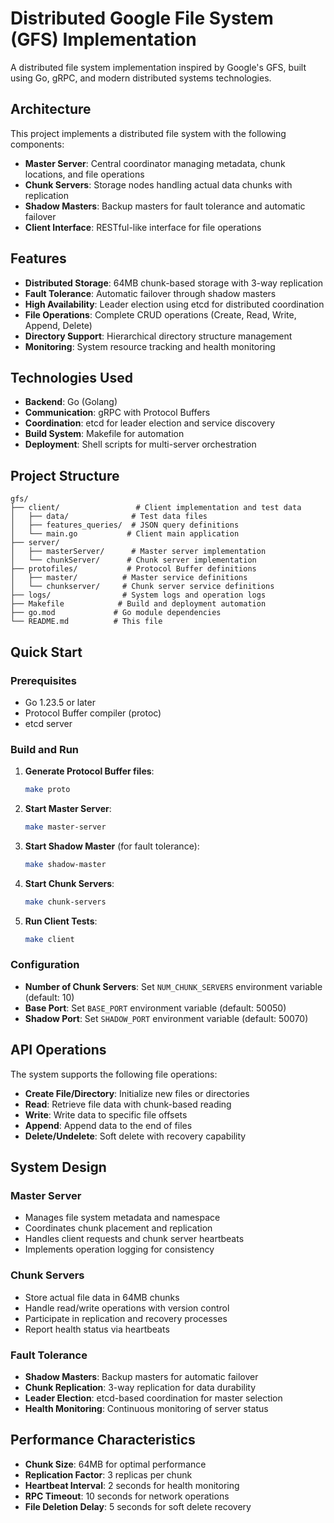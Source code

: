 # Distributed Google File System (GFS) Implementation

A distributed file system implementation inspired by Google's GFS, built using Go, gRPC, and modern distributed systems technologies.

##  Architecture

This project implements a distributed file system with the following components:

- **Master Server**: Central coordinator managing metadata, chunk locations, and file operations
- **Chunk Servers**: Storage nodes handling actual data chunks with replication
- **Shadow Masters**: Backup masters for fault tolerance and automatic failover
- **Client Interface**: RESTful-like interface for file operations

##  Features

- **Distributed Storage**: 64MB chunk-based storage with 3-way replication
- **Fault Tolerance**: Automatic failover through shadow masters
- **High Availability**: Leader election using etcd for distributed coordination
- **File Operations**: Complete CRUD operations (Create, Read, Write, Append, Delete)
- **Directory Support**: Hierarchical directory structure management
- **Monitoring**: System resource tracking and health monitoring

##  Technologies Used

- **Backend**: Go (Golang)
- **Communication**: gRPC with Protocol Buffers
- **Coordination**: etcd for leader election and service discovery
- **Build System**: Makefile for automation
- **Deployment**: Shell scripts for multi-server orchestration

##  Project Structure

```
gfs/
├── client/                 # Client implementation and test data
│   ├── data/              # Test data files
│   ├── features_queries/  # JSON query definitions
│   └── main.go           # Client main application
├── server/
│   ├── masterServer/      # Master server implementation
│   └── chunkServer/      # Chunk server implementation
├── protofiles/           # Protocol Buffer definitions
│   ├── master/          # Master service definitions
│   └── chunkserver/     # Chunk server service definitions
├── logs/                # System logs and operation logs
├── Makefile            # Build and deployment automation
├── go.mod             # Go module dependencies
└── README.md          # This file
```

##  Quick Start

### Prerequisites

- Go 1.23.5 or later
- Protocol Buffer compiler (protoc)
- etcd server

### Build and Run

1. **Generate Protocol Buffer files**:
   ```bash
   make proto
   ```

2. **Start Master Server**:
   ```bash
   make master-server
   ```

3. **Start Shadow Master** (for fault tolerance):
   ```bash
   make shadow-master
   ```

4. **Start Chunk Servers**:
   ```bash
   make chunk-servers
   ```

5. **Run Client Tests**:
   ```bash
   make client
   ```

### Configuration

- **Number of Chunk Servers**: Set `NUM_CHUNK_SERVERS` environment variable (default: 10)
- **Base Port**: Set `BASE_PORT` environment variable (default: 50050)
- **Shadow Port**: Set `SHADOW_PORT` environment variable (default: 50070)

##  API Operations

The system supports the following file operations:

- **Create File/Directory**: Initialize new files or directories
- **Read**: Retrieve file data with chunk-based reading
- **Write**: Write data to specific file offsets
- **Append**: Append data to the end of files
- **Delete/Undelete**: Soft delete with recovery capability

## System Design

### Master Server
- Manages file system metadata and namespace
- Coordinates chunk placement and replication
- Handles client requests and chunk server heartbeats
- Implements operation logging for consistency

### Chunk Servers
- Store actual file data in 64MB chunks
- Handle read/write operations with version control
- Participate in replication and recovery processes
- Report health status via heartbeats

### Fault Tolerance
- **Shadow Masters**: Backup masters for automatic failover
- **Chunk Replication**: 3-way replication for data durability
- **Leader Election**: etcd-based coordination for master selection
- **Health Monitoring**: Continuous monitoring of server status

##  Performance Characteristics

- **Chunk Size**: 64MB for optimal performance
- **Replication Factor**: 3 replicas per chunk
- **Heartbeat Interval**: 2 seconds for health monitoring
- **RPC Timeout**: 10 seconds for network operations
- **File Deletion Delay**: 5 seconds for soft delete recovery
